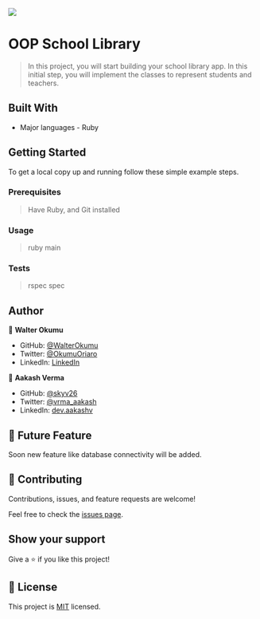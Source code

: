 ![](https://img.shields.io/badge/Microverse-blueviolet)

# OOP School Library

> In this project, you will start building your school library app. In this initial step, you will implement the classes to represent students and teachers.

## Built With

- Major languages - Ruby

## Getting Started

To get a local copy up and running follow these simple example steps.

### Prerequisites

> Have Ruby, and Git installed

### Usage

> ruby main

### Tests

> rspec spec

## Author

👤 **Walter Okumu**

- GitHub: [@WalterOkumu](https://github.com/WalterOkumu)
- Twitter: [@OkumuOriaro](https://twitter.com/OkumuOriaro)
- LinkedIn: [LinkedIn](https://www.linkedin.com/in/okumu-oriaro/)

👤 **Aakash Verma**

- GitHub: [@skyv26](https://github.com/skyv26)
- Twitter: [@vrma_aakash](https://twitter.com/vrma_aakash)
- LinkedIn: [dev.aakashv](https://linkedin.com/in/skyv2022)

## 🔭 Future Feature

Soon new feature like database connectivity will be added.


## 🤝 Contributing

Contributions, issues, and feature requests are welcome!

Feel free to check the [issues page](../../issues/).

## Show your support

Give a ⭐️ if you like this project!

## 📝 License

This project is [MIT](./MIT.md) licensed.
